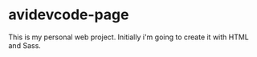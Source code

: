 # avidevcode-page
This is my personal web project. Initially i'm going to create it with HTML and Sass.
